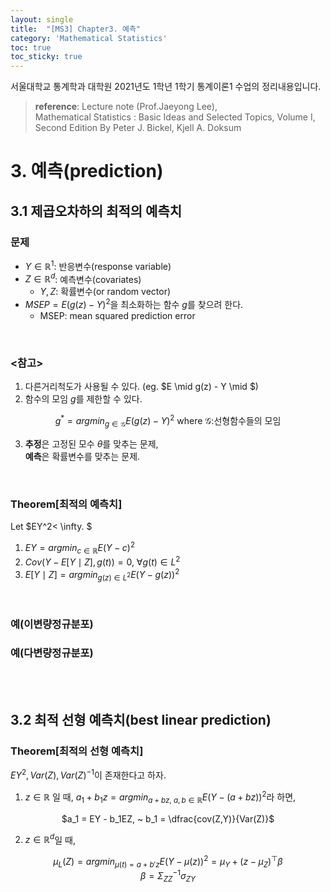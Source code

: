 ```yaml
---
layout: single
title:  "[MS3] Chapter3. 예측"
category: 'Mathematical Statistics'
toc: true
toc_sticky: true
---
```



서울대학교 통계학과 대학원 2021년도 1학년 1학기 통계이론1 수업의 정리내용입니다. <br/>
> **reference**: Lecture note (Prof.Jaeyong Lee),<br/> Mathematical Statistics : Basic Ideas and Selected Topics, Volume I, Second Edition By Peter J. Bickel, Kjell A. Doksum


# 3. 예측(prediction)

## 3.1 제곱오차하의 최적의 예측치

### 문제
* $Y \in \mathbb{R}^1$: 반응변수(response variable)
* $Z \in \mathbb{R}^d$: 예측변수(covariates)
   - $Y,Z$: 확률변수(or random vector)
* $MSEP = E(g(z)-Y)^2$을 최소화하는 함수 $g$를 찾으려 한다.
   - MSEP: mean squared prediction error

<br/>


### <참고>
1. 다른거리척도가 사용될 수 있다. (eg. $E \mid g(z) - Y \mid $)
2. 함수의 모임 $g$를 제한할 수 있다.

<center>

$g^* = argmin_{g\in \mathscr{G}}E(g(z)-Y)^2$ where $\mathscr{G}:$선형함수들의 모임

</center>


3. **추정**은 고정된 모수 $\theta$를 맞추는 문제,<br/> **예측**은 확률변수를 맞추는 문제.

<br/>

### $\textbf{Theorem[최적의 예측치]}$
Let $EY^2< \infty.  $
1. $EY = argmin_{c \in \mathbb{R}}E(Y-c)^2$
2. $Cov(Y-E[Y\mid Z], g(t))=0, ~\forall g(t) \in L^2$
3. $E[Y\mid Z] = argmin_{g(z) \in L^2}E(Y-g(z))^2$
<br/>

### 예(이변량정규분포)
### 예(다변량정규분포)

<br/><br/>

## 3.2 최적 선형 예측치(best linear prediction)
### $\textbf{Theorem[최적의 선형 예측치]}$
$EY^2, Var(Z), Var(Z)^{-1}$이 존재한다고 하자.
1. $z \in \mathbb{R}$ 일 때, $a_1 + b_1z = argmin_{a+bz, ~a,b\in\mathbb{R}} E(Y-(a+bz))^2$라 하면,<br/>

<center>

$a_1 = EY - b_1EZ, ~ b_1 = \dfrac{cov(Z,Y)}{Var(Z)}$

</center>

2. $z \in \mathbb{R}^d$일 때,


<center>

$\mu_L(Z) = argmin_{\mu(t)=a+b'z}E(Y-\mu(z))^2 = \mu_Y + (z-\mu_Z)^{\top}\beta$ <br/>
$\beta = \Sigma^{-1}_{ZZ} \sigma_{ZY}$

</center>



